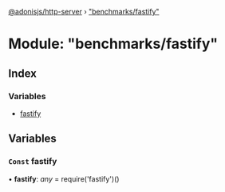 [@adonisjs/http-server](../README.md) › ["benchmarks/fastify"](_benchmarks_fastify_.md)

# Module: "benchmarks/fastify"

## Index

### Variables

* [fastify](_benchmarks_fastify_.md#const-fastify)

## Variables

### `Const` fastify

• **fastify**: *any* = require('fastify')()
